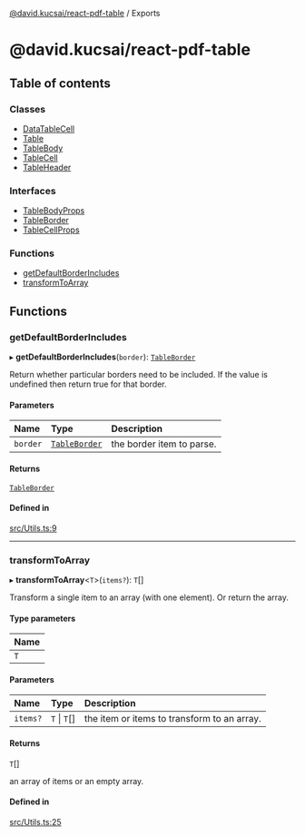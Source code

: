[@david.kucsai/react-pdf-table](README.md) / Exports

# @david.kucsai/react-pdf-table

## Table of contents

### Classes

- [DataTableCell](classes/DataTableCell.md)
- [Table](classes/Table.md)
- [TableBody](classes/TableBody.md)
- [TableCell](classes/TableCell.md)
- [TableHeader](classes/TableHeader.md)

### Interfaces

- [TableBodyProps](interfaces/TableBodyProps.md)
- [TableBorder](interfaces/TableBorder.md)
- [TableCellProps](interfaces/TableCellProps.md)

### Functions

- [getDefaultBorderIncludes](modules.md#getdefaultborderincludes)
- [transformToArray](modules.md#transformtoarray)

## Functions

### getDefaultBorderIncludes

▸ **getDefaultBorderIncludes**(`border`): [`TableBorder`](interfaces/TableBorder.md)

Return whether particular borders need to be included.
If the value is undefined then return true for that border.

#### Parameters

| Name | Type | Description |
| :------ | :------ | :------ |
| `border` | [`TableBorder`](interfaces/TableBorder.md) | the border item to parse. |

#### Returns

[`TableBorder`](interfaces/TableBorder.md)

#### Defined in

[src/Utils.ts:9](https://github.com/dmk99/react-pdf-table/blob/b9a51c5/src/Utils.ts#L9)

___

### transformToArray

▸ **transformToArray**<`T`\>(`items?`): `T`[]

Transform a single item to an array (with one element).
Or return the array.

#### Type parameters

| Name |
| :------ |
| `T` |

#### Parameters

| Name | Type | Description |
| :------ | :------ | :------ |
| `items?` | `T` \| `T`[] | the item or items to transform to an array. |

#### Returns

`T`[]

an array of items or an empty array.

#### Defined in

[src/Utils.ts:25](https://github.com/dmk99/react-pdf-table/blob/b9a51c5/src/Utils.ts#L25)
